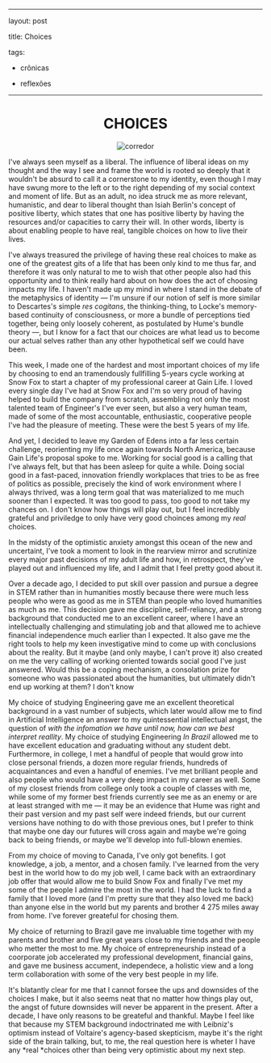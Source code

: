 

---
layout: post

title: Choices

tags:

 - crônicas

 - reflexões



---

<div align="center"> <h1>CHOICES</h1>

<img title="" src="file:///C:/Users/pedro/Downloads/3f97b06d-960e-40a5-bccf-19480ba6defc.webp" alt="corredor" align="center">

</div>



I've always seen myself as a liberal. The influence of liberal ideas on my thought and the way I see and frame the world is rooted so deeply that it wouldn't be absurd to call it a cornerstone to my identity, even though I may have swung more to the left or to the right depending of my social context and moment of life.  But as an adult, no idea struck me as more relevant, humanistic, and dear to liberal thought than Isiah Berlin's concept of positive liberty, which states that one has positive liberty by having the resources and/or capacities to carry their will.  In other words, liberty is about enabling people to have real, tangible choices on how to live their lives.

I've always treasured the privilege of having these real choices to make as one of the greatest gits of a life that has been only kind to me thus far, and therefore it was only natural to me to wish that other people also had this opportunity and to think really hard about on how does the act of choosing impacts my life.  I haven't made up my mind in where I stand in the debate of the metaphysics of identity — I'm unsure if our notion of self is more similar to Descartes's simple *res cogitans*, the thinking-thing, to Locke's memory-based continuity of consciousness, or more a bundle of perceptions tied together, being only loosely coherent, as postulated by Hume's bundle theory —, but I know for a fact that our choices are what lead us to become our actual selves rather than any other hypothetical self we could have been. 

This week, I made one of the hardest and most important choices of my life by choosing to end an tramendously fullfilling 5-years cycle working at Snow Fox to start a chapter of my professional career at Gain Life. I loved every single day I've had at Snow Fox and I'm so very proud of having helped to build the company from scratch, assembling not only the most talented team of Engineer's I've ever seen, but also a very human team, made of some of the most accountable, enthusiastic, cooperative people I've had the pleasure of meeting. These were the best 5 years of my life.

And yet, I decided to leave my Garden of Edens into a far less certain challenge, reorienting my life once again towards North America, because Gain Life's proposal spoke to me. Working for social good is a calling that I've always felt, but that has been asleep for quite a while. Doing social good in a fast-paced, innovation friendly workplaces that tries to be as free of politics as possible, precisely the kind of work environment where I always thrived, was a long term goal that was materialized to me much sooner than I expected. It was too good to pass, too good to not take my chances on. I don't know how things will play out, but I feel incredibly grateful and priviledge to only have very good choinces among my *real* choices. 

In the midsty of the optimistic anxiety amongst this ocean of the new and uncertaint, I've took a moment to look in the rearview mirror and scrutinize every major past decisions of my adult life and how, in retrospect, they've played out and influenced my life, and I admit that I feel pretty good about it. 

Over a decade ago, I decided to put skill over passion and pursue a degree in STEM rather than in humanities mostly because there were much less people who were as good as me in STEM than people who loved humanities as much as me. This decision gave me discipline, self-reliancy, and a strong background that conducted me to an excellent career, where I have an intellectually challenging and stimulating job and that allowed me to achieve financial independence much earlier than I expected. It also gave me the right tools to help my keen investigative mind to come up with conclusions about the reality. But it maybe (and only maybe, I can't prove it) also created on me the very calling of working oriented towards social good I've just answered. Would this be a coping mechanism, a consolation prize for someone who was passionated about the humanities, but ultimately didn't end up working at them? I don't know

My choice of studying Engineering gave me an excellent theoretical background in a vast number of subjects, which later would allow me to find in Artificial Intelligence an answer to my quintessential intellectual angst, the question of _with the infomation we have until now, how can we best interpret reallity_. My choice of studying Engineering _In Brazil_ allowed me to have excellent education and graduating without any student debt. Furthermore, in college, I met a handful of people that would grow into close personal friends, a dozen more regular friends, hundreds of acquaintances and even a handful of enemies. I've met brilliant people and also people who would have a very deep impact in my career as well. Some of my closest friends from college only took a couple of classes with me, while some of my former best friends currently see me as an enemy or are at least stranged with me — it may be an evidence that Hume was right and their past version and my past self were indeed friends, but our current versions have nothing to do with those previous ones, but I prefer to think that maybe one day our futures will cross again and maybe we're going back to being friends, or maybe we'll develop into full-blown enemies. 

From my choice of moving to Canada, I've only got benefits. I got knowledge, a job, a mentor, and a chosen family. I've learned from the very best in the world how to do my job well, I came back with an extraordinary job offer that would allow me to build Snow Fox and finally I've met my some of the people I admire the most in the world. I had the luck to find a family that I loved more (and I'm pretty sure that they also loved me back) than anyone else in the world but my parents and brother 4 275 miles away from home.  I've forever greateful for chosing them.

My choice of returning to Brazil gave me invaluable time together with my parents and brother and five great years close to my friends and the people who metter the most to me. My choice of entrepreneurship instead of a coorporate job accelerated my professional development, financial gains, and gave me business accument, independece, a holistic view and a long term collaboration with some of the very best people in my life.  

It's blatantly clear for me that I cannot forsee the ups and downsides of the choices I make, but it also seems neat that no matter how things play out, the angst of future downsides will never be apparent in the present. After a decade, I have only reasons to be greateful and thankful. Maybe I feel like that because my STEM background indoctrinated me with Leibniz's optimism instead of Voltaire's agency-based skepticism, maybe it's the right side of the brain talking, but, to me, the real question here is  wheter I have any *real *choices other than being very optimistic about my next step.




